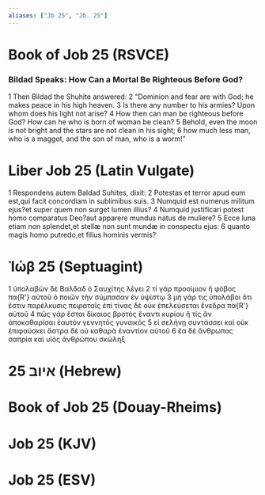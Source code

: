 ```yaml
---
aliases: ["Jb 25", "Jb. 25"]
---
```



# Book of Job 25 (RSVCE)

### Bildad Speaks: How Can a Mortal Be Righteous Before God?
1 Then Bildad the Shuhite answered:
2 “Dominion and fear are with God; he makes peace in his high heaven.
3 Is there any number to his armies? Upon whom does his light not arise?
4 How then can man be righteous before God? How can he who is born of woman be clean?
5 Behold, even the moon is not bright and the stars are not clean in his sight;
6 how much less man, who is a maggot, and the son of man, who is a worm!”


# Liber Job 25 (Latin Vulgate)

1 Respondens autem Baldad Suhites, dixit:
2 Potestas et terror apud eum est,qui facit concordiam in sublimibus suis.
3 Numquid est numerus militum ejus?et super quem non surget lumen illius?
4 Numquid justificari potest homo comparatus Deo?aut apparere mundus natus de muliere?
5 Ecce luna etiam non splendet,et stellæ non sunt mundæ in conspectu ejus:
6 quanto magis homo putredo,et filius hominis vermis?


# Ἰώβ 25 (Septuagint)

1 ὑπολαβὼν δὲ Βαλδαδ ὁ Σαυχίτης λέγει
2 τί γὰρ προοίμιον ἢ φόβος πα{R'} αὐτοῦ ὁ ποιῶν τὴν σύμπασαν ἐν ὑψίστῳ
3 μὴ γάρ τις ὑπολάβοι ὅτι ἔστιν παρέλκυσις πειραταῖς ἐπὶ τίνας δὲ οὐκ ἐπελεύσεται ἔνεδρα πα{R'} αὐτοῦ
4 πῶς γὰρ ἔσται δίκαιος βροτὸς ἔναντι κυρίου ἢ τίς ἂν ἀποκαθαρίσαι ἑαυτὸν γεννητὸς γυναικός
5 εἰ σελήνῃ συντάσσει καὶ οὐκ ἐπιφαύσκει ἄστρα δὲ οὐ καθαρὰ ἐναντίον αὐτοῦ
6 ἔα δέ ἄνθρωπος σαπρία καὶ υἱὸς ἀνθρώπου σκώληξ


# 25 איוב (Hebrew)


# Book of Job 25 (Douay-Rheims)


# Job 25 (KJV)


# Job 25 (ESV)

